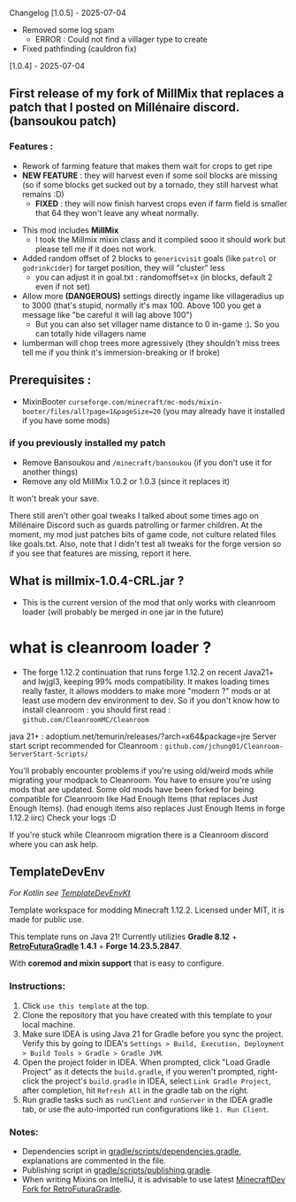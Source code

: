 Changelog
[1.0.5] - 2025-07-04
* Removed some log spam 
  * ERROR : Could not find a villager type to create
* Fixed pathfinding (cauldron fix)

[1.0.4] - 2025-07-04
## First release of my fork of MillMix that replaces a patch that I posted on Millénaire discord. (bansoukou patch)

### Features :
* Rework of farming feature that makes them wait for crops to get ripe
 * **NEW FEATURE** : they will harvest even if some soil blocks are missing (so if some blocks get sucked out by a tornado, they still harvest what remains :D)
    - **FIXED** : they will now finish harvest crops even if farm field is smaller that 64 they won't leave any wheat normally.
- This mod includes **MillMix**
     - I took the Millmix mixin class and it compiled sooo it should work but please tell me if it does not work.
- Added random offset of 2 blocks to `genericvisit` goals (like `patrol` or `godrinkcider`) for target position, they will "cluster" less
    - you can adjust it in goal.txt : randomoffset=x (in blocks, default 2 even if not set)
- Allow more **(DANGEROUS)** settings directly ingame like villageradius up to 3000 (that's stupid, normally it's max 100. Above 100 you get a message like "be careful it will lag above 100")
    - But you can also set villager name distance to 0 in-game :). So you can totally hide villagers name
- lumberman will chop trees more agressively (they shouldn't miss trees tell me if you think it's immersion-breaking or if broke)

## Prerequisites :
- MixinBooter `curseforge.com/minecraft/mc-mods/mixin-booter/files/all?page=1&pageSize=20`  (you may already have it installed if you have some mods)
### if you previously installed my patch
- Remove Bansoukou and `/minecraft/bansoukou`   (if you don't use it for another things)
- Remove any old MillMix 1.0.2 or 1.0.3 (since it replaces it)

It won't break your save.

There still aren't other goal tweaks I talked about some times ago on Millénaire Discord such as guards patrolling or farmer children. At the moment, my mod just patches bits of game code, not culture related files like goals.txt.
Also, note that I didn't test all tweaks for the forge version so if you see that features are missing, report it here.

## What is millmix-1.0.4-**CRL**.jar ?
- This is the current version of the mod that only works with cleanroom loader (will probably be merged in one jar in the future)
# what is cleanroom loader ?

- The forge 1.12.2 continuation that runs forge 1.12.2 on recent Java21+ and lwjgl3, keeping 99% mods compatibility.
It makes loading times really faster, it allows modders to make more "modern ?" mods or at least use modern dev environment to dev.
So if you don't know how to install cleanroom :
you should first read : `github.com/CleanroomMC/Cleanroom`

java 21+ :
adoptium.net/temurin/releases/?arch=x64&package=jre
Server start script recommended for Cleanroom :
`github.com/jchung01/Cleanroom-ServerStart-Scripts/`

You'll probably encounter problems if you're using old/weird mods while migrating your modpack to Cleanroom. You have to ensure you're using mods that are updated. Some old mods have been forked for being compatible for Cleanroom like Had Enough Items (that replaces Just Enough Items).
(had enough items also replaces Just Enough Items in forge 1.12.2 iirc)
Check your logs :D

If you're stuck while Cleanroom migration there is a Cleanroom discord where you can ask help.

## TemplateDevEnv
_For Kotlin see [TemplateDevEnvKt](https://github.com/CleanroomMC/TemplateDevEnvKt)_

Template workspace for modding Minecraft 1.12.2. Licensed under MIT, it is made for public use.

This template runs on Java 21! Currently utilizies **Gradle 8.12** + **[RetroFuturaGradle](https://github.com/GTNewHorizons/RetroFuturaGradle) 1.4.1** + **Forge 14.23.5.2847**.

With **coremod and mixin support** that is easy to configure.

### Instructions:

1. Click `use this template` at the top.
2. Clone the repository that you have created with this template to your local machine.
3. Make sure IDEA is using Java 21 for Gradle before you sync the project. Verify this by going to IDEA's `Settings > Build, Execution, Deployment > Build Tools > Gradle > Gradle JVM`.
4. Open the project folder in IDEA. When prompted, click "Load Gradle Project" as it detects the `build.gradle`, if you weren't prompted, right-click the project's `build.gradle` in IDEA, select `Link Gradle Project`, after completion, hit `Refresh All` in the gradle tab on the right.
5. Run gradle tasks such as `runClient` and `runServer` in the IDEA gradle tab, or use the auto-imported run configurations like `1. Run Client`.

### Notes:
- Dependencies script in [gradle/scripts/dependencies.gradle](gradle/scripts/dependencies.gradle), explanations are commented in the file.
- Publishing script in [gradle/scripts/publishing.gradle](gradle/scripts/publishing.gradle).
- When writing Mixins on IntelliJ, it is advisable to use latest [MinecraftDev Fork for RetroFuturaGradle](https://github.com/eigenraven/MinecraftDev/releases).
